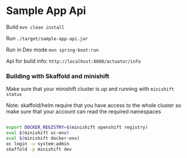 # Sample App Api

Build `mvn clean install`

Run `./target/sample-app-api.jar`

Run in Dev mode `mvn spring-boot:run`

Api for build info: `http://localhost:8080/actuator/info`

### Building with Skaffold and minishift

Make sure that your minishift cluster is up and running with `minishift status`

Note: skaffold/helm require that you have access to the whole cluster so make sure that your account can read the required namespaces

```bash

export DOCKER_REGISTRY=$(minishift openshift registry)
eval $(minishift oc-env)
eval $(minishift docker-env)
oc login -u system:admin
skaffold -p minishift dev

```
